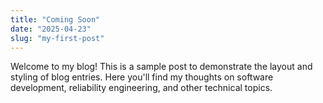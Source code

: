 ```yaml
---
title: "Coming Soon"
date: "2025-04-23"
slug: "my-first-post"
---
```


Welcome to my blog! This is a sample post to demonstrate the layout and styling of blog entries. Here you'll find my thoughts on software development, reliability engineering, and other technical topics.
